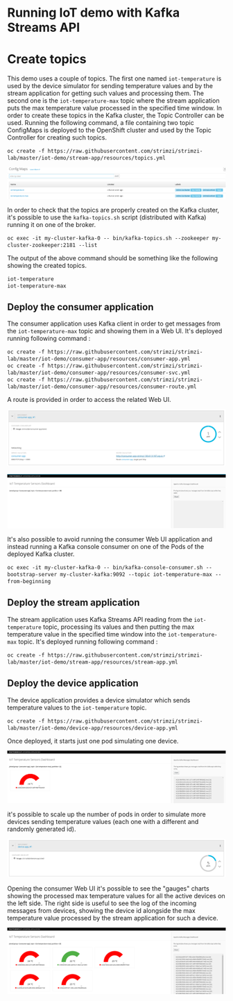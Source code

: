 # Running IoT demo with Kafka Streams API

# Create topics

This demo uses a couple of topics. The first one named `iot-temperature` is used by the device simulator for sending 
temperature values and by the stream application for getting such values and processing them. The second one is the 
`iot-temperature-max` topic where the stream application puts the max temperature value processed in the specified time 
window.
In order to create these topics in the Kafka cluster, the Topic Controller can be used. Running the following command, a 
file containing two topic ConfigMaps is deployed to the OpenShift cluster and used by the Topic Controller for creating 
such topics.

```
oc create -f https://raw.githubusercontent.com/strimzi/strimzi-lab/master/iot-demo/stream-app/resources/topics.yml
```

![topics](images/topics.png)

In order to check that the topics are properly created on the Kafka cluster, it's possible to use the `kafka-topics.sh` script 
(distributed with Kafka) running it on one of the broker.

```
oc exec -it my-cluster-kafka-0 -- bin/kafka-topics.sh --zookeeper my-cluster-zookeeper:2181 --list
```

The output of the above command should be something like the following showing the created topics.

```
iot-temperature
iot-temperature-max
```

## Deploy the consumer application

The consumer application uses Kafka client in order to get messages from the `iot-temperature-max` topic and showing them 
in a Web UI.
It's deployed running following command :

```
oc create -f https://raw.githubusercontent.com/strimzi/strimzi-lab/master/iot-demo/consumer-app/resources/consumer-app.yml
oc create -f https://raw.githubusercontent.com/strimzi/strimzi-lab/master/iot-demo/consumer-app/resources/consumer-svc.yml
oc create -f https://raw.githubusercontent.com/strimzi/strimzi-lab/master/iot-demo/consumer-app/resources/consumer-route.yml
```

A route is provided in order to access the related Web UI.

![route](images/route.png)

![web ui](images/web_ui.png)

It's also possible to avoid running the consumer Web UI application and instead running a Kafka console consumer on one 
of the Pods of the deployed Kafka cluster.

```
oc exec -it my-cluster-kafka-0 -- bin/kafka-console-consumer.sh --bootstrap-server my-cluster-kafka:9092 --topic iot-temperature-max --from-beginning
```

## Deploy the stream application

The stream application uses Kafka Streams API reading from the `iot-temperature` topic, processing its values and then 
putting the max temperature value in the specified time window into the `iot-temperature-max` topic.
It's deployed running following command :

```
oc create -f https://raw.githubusercontent.com/strimzi/strimzi-lab/master/iot-demo/stream-app/resources/stream-app.yml
```

## Deploy the device application

The device application provides a device simulator which sends temperature values to the `iot-temperature` topic.

```
oc create -f https://raw.githubusercontent.com/strimzi/strimzi-lab/master/iot-demo/device-app/resources/device-app.yml
```

Once deployed, it starts just one pod simulating one device.

![one device gauge](images/one_device_gauge.png)

it's possible to scale up the number of pods in order to simulate more devices sending temperature values (each one with 
a different and randomly generated id).

![scale up device](images/scale_up_device.png)

Opening the consumer Web UI it's possible to see the "gauges" charts showing the processed max temperature values for all the 
active devices on the left side. The right side is useful to see the log of the incoming messages from devices, showing the 
device id alongside the max temperature value processed by the stream application for such a device.

![more device gauges](images/more_device_gauges.png)